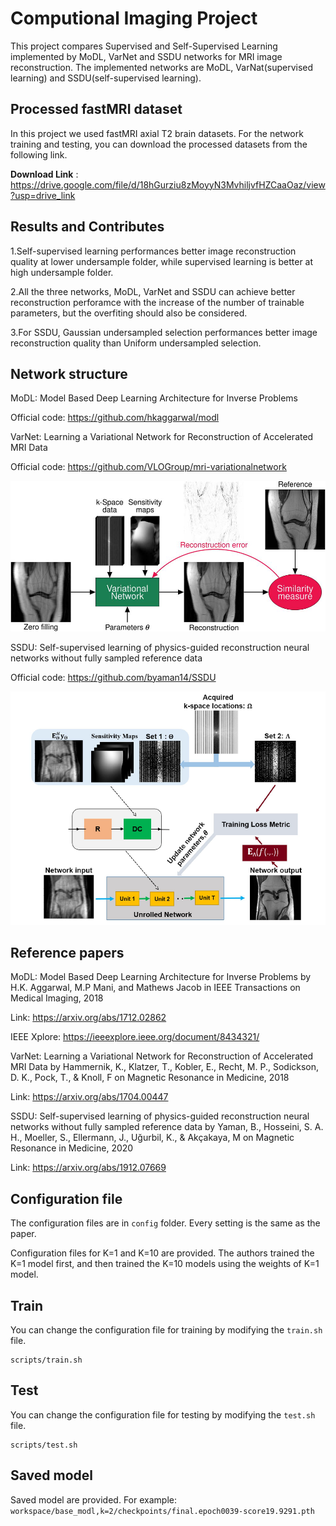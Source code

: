 # Computional Imaging Project 

This project compares Supervised and Self-Supervised Learning implemented by MoDL, VarNet and SSDU networks for MRI image reconstruction. The implemented networks are MoDL, VarNat(supervised learning) and SSDU(self-supervised learning).

## Processed fastMRI dataset

In this project we used fastMRI axial T2 brain datasets. 
For the network training and testing, you can download the processed datasets from the following link.

**Download Link** : https://drive.google.com/file/d/18hGurziu8zMoyyN3MvhiljvfHZCaaOaz/view?usp=drive_link

##  Results and Contributes

1.Self-supervised learning performances better image reconstruction quality at lower undersample folder, while supervised learning is better at high undersample folder.

2.All the three networks, MoDL, VarNet and SSDU can achieve better reconstruction perforamce with the increase of the number of trainable parameters, but the overfiting should also be considered.

3.For SSDU, Gaussian undersampled selection performances better image reconstruction quality than Uniform undersampled selection.

## Network structure

MoDL: Model Based Deep Learning Architecture for Inverse Problems 

Official code: https://github.com/hkaggarwal/modl

VarNet: Learning a Variational Network for Reconstruction of Accelerated MRI Data

Official code: https://github.com/VLOGroup/mri-variationalnetwork

![alt text](png/Supervised_learning.png)

SSDU: Self-supervised learning of physics-guided reconstruction neural networks without fully sampled reference data

Official code: https://github.com/byaman14/SSDU

![alt text](png/Self_Suoervised_learning.PNG)

## Reference papers

MoDL: Model Based Deep Learning Architecture for Inverse Problems  by H.K. Aggarwal, M.P Mani, and Mathews Jacob in IEEE Transactions on Medical Imaging,  2018 

Link: https://arxiv.org/abs/1712.02862

IEEE Xplore: https://ieeexplore.ieee.org/document/8434321/

VarNet: Learning a Variational Network for Reconstruction of Accelerated MRI Data by Hammernik, K., Klatzer, T., Kobler, E., Recht, M. P., Sodickson, D. K., Pock, T., & Knoll, F on Magnetic Resonance in Medicine, 2018

Link: https://arxiv.org/abs/1704.00447

SSDU: Self-supervised learning of physics-guided reconstruction neural networks without fully sampled reference data by Yaman, B., Hosseini, S. A. H., Moeller, S., Ellermann, J., Uğurbil, K., & Akçakaya, M on Magnetic Resonance in Medicine, 2020

Link: https://arxiv.org/abs/1912.07669

## Configuration file

The configuration files are in `config` folder. Every setting is the same as the paper.

Configuration files for K=1 and K=10 are provided. The authors trained the K=1 model first, and then trained the K=10 models using the weights of K=1 model.

## Train

You can change the configuration file for training by modifying the `train.sh` file.

```
scripts/train.sh
```

## Test

You can change the configuration file for testing by modifying the `test.sh` file.

```
scripts/test.sh
```

## Saved model

Saved model are provided.
For example:
`workspace/base_modl,k=2/checkpoints/final.epoch0039-score19.9291.pth` 

